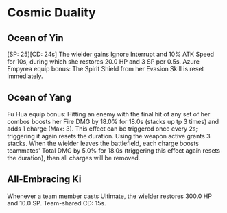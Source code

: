 # Cosmic Duality

## Ocean of Yin

[SP: 25][CD: 24s] The wielder gains Ignore Interrupt and 10% ATK Speed for 10s, during which she restores 20.0 HP and 3 SP per 0.5s. Azure Empyrea equip bonus: The Spirit Shield from her Evasion Skill is reset immediately.

## Ocean of Yang

Fu Hua equip bonus: Hitting an enemy with the final hit of any set of her combos boosts her Fire DMG by 18.0% for 18.0s (stacks up tp 3 times) and adds 1 charge (Max: 3). This effect can be triggered once every 2s; triggering it again resets the duration. Using the weapon active grants 3 stacks. When the wielder leaves the battlefield, each charge boosts teammates' Total DMG by 5.0% for 18.0s (triggering this effect again resets the duration), then all charges will be removed.

## All-Embracing Ki

Whenever a team member casts Ultimate, the wielder restores 300.0 HP and 10.0 SP. Team-shared CD: 15s.